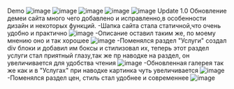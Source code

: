   Demo
![image](https://github.com/user-attachments/assets/9cece8ab-0e5d-4e8d-bb66-d08419f56ad8)
![image](https://github.com/user-attachments/assets/719db668-d5f3-45f5-a6d0-692fca2785e1)
![image](https://github.com/user-attachments/assets/71a1713d-80d3-4920-a51c-6714eb9aa097)
![image](https://github.com/user-attachments/assets/12c608cb-da07-427b-841b-28e47e51c909)
![image](https://github.com/user-attachments/assets/f2834201-4731-43e4-b0b5-2f5f36ed7a1e)
  Update 1.0
Обновление демеи сайта много чего добавлено и исправленно,в особенности дизайн и некоторых функций.
-Шапка сайта стала статичной,что очень удобно и практично
![image](https://github.com/user-attachments/assets/04c87a25-d543-4db4-ba05-38c55b28a12c)
-Описание оставил таким же, по моему мнению оно и так хорошее
![image](https://github.com/user-attachments/assets/b6ec3af1-e313-42d9-a645-180a908a07a7)
-Поменялся раздел "Услуги" создал div блоки и добавил им боксы и стилизовал их, теперь этот раздел услуги стал приятный глазу,так же пр наводке на раздел, он увеличивается для удобства чтения
![image](https://github.com/user-attachments/assets/44217831-e7e8-4d8a-b8d6-4dc6cf464753)
-Обновленная галерея так же как и в "Услугах" при наводке картинка чуть увеличивается
![image](https://github.com/user-attachments/assets/5be0aee6-7544-45c9-a9ba-30ddf9308398)
-Поменялся раздел цен, стиль стал удобнее и современнее
![image](https://github.com/user-attachments/assets/ce7829d5-f943-4df4-9464-5962e195a85b)


